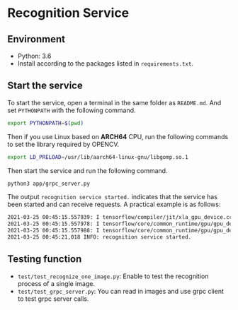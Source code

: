 # Recognition Service

## Environment

- Python: 3.6
- Install according to the packages listed in `requirements.txt`.

## Start the service

To start the service, open a terminal in the same folder as `README.md`. And set `PYTHONPATH` with the following command.

```bash
export PYTHONPATH=$(pwd)
```
Then if you use Linux based on **ARCH64** CPU, run the following commands to set the library required by OPENCV.

```bash
export LD_PRELOAD=/usr/lib/aarch64-linux-gnu/libgomp.so.1
```
Then start the service and run the following command.

```bash
python3 app/grpc_server.py
```
The output `recognition service started.` indicates that the service has been started and can receive requests. A practical example is as follows:

```bash
2021-03-25 00:45:15.557939: I tensorflow/compiler/jit/xla_gpu_device.cc:99] Not creating XLA devices, tf_xla_enable_xla_devices not set
2021-03-25 00:45:15.557978: I tensorflow/core/common_runtime/gpu/gpu_device.cc:1261] Device interconnect StreamExecutor with strength 1 edge...
2021-03-25 00:45:15.557988: I tensorflow/core/common_runtime/gpu/gpu_device.cc:1267]      
2021-03-25 00:45:21,018 INFO: recognition service started.
```

## Testing function

- `test/test_recognize_one_image.py`: Enable to test the recognition process of a single image.
- `test/test_grpc_server.py`: You can read in images and use grpc client to test grpc server calls.
